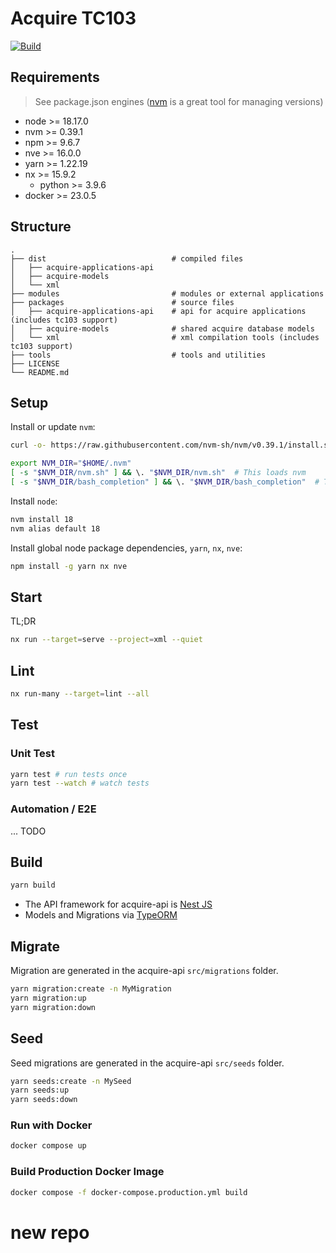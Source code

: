 # Acquire TC103

[![Build](https://github.com/sureifylabs/acquire_tc103/actions/workflows/build.yml/badge.svg)](https://github.com/sureifylabs/acquire_tc103/actions/workflows/build.yml)

## Requirements

> See package.json engines
> ([nvm](https://github.com/nvm-sh/nvm) is a great tool for managing versions)

- node >= 18.17.0
- nvm >= 0.39.1
- npm >= 9.6.7
- nve >= 16.0.0
- yarn >= 1.22.19
- nx >= 15.9.2
  - python >= 3.9.6
- docker >= 23.0.5

## Structure

    .
    ├── dist                            # compiled files
    │   ├── acquire-applications-api
    │   ├── acquire-models
    │   └── xml
    ├── modules                         # modules or external applications
    ├── packages                        # source files
    │   ├── acquire-applications-api    # api for acquire applications (includes tc103 support)
    │   ├── acquire-models              # shared acquire database models
    │   └── xml                         # xml compilation tools (includes tc103 support)
    ├── tools                           # tools and utilities
    ├── LICENSE
    └── README.md

## Setup

Install or update `nvm`:

```bash
curl -o- https://raw.githubusercontent.com/nvm-sh/nvm/v0.39.1/install.sh | bash

export NVM_DIR="$HOME/.nvm"
[ -s "$NVM_DIR/nvm.sh" ] && \. "$NVM_DIR/nvm.sh"  # This loads nvm
[ -s "$NVM_DIR/bash_completion" ] && \. "$NVM_DIR/bash_completion"  # This loads nvm bash_completion
```

Install `node`:

```bash
nvm install 18
nvm alias default 18
```

Install global node package dependencies, `yarn`, `nx`, `nve`:

```bash
npm install -g yarn nx nve
```

## Start

TL;DR

```bash
nx run --target=serve --project=xml --quiet
```

## Lint

```bash
nx run-many --target=lint --all
```

## Test

### Unit Test

```bash
yarn test # run tests once
yarn test --watch # watch tests
```

### Automation / E2E

... TODO

## Build

```bash
yarn build
```

- The API framework for acquire-api is [Nest JS](https://docs.nestjs.com/)
- Models and Migrations via [TypeORM](https://typeorm.io/)

## Migrate

Migration are generated in the acquire-api `src/migrations` folder.

```bash
yarn migration:create -n MyMigration
yarn migration:up
yarn migration:down
```

## Seed

Seed migrations are generated in the acquire-api `src/seeds` folder.

```bash
yarn seeds:create -n MySeed
yarn seeds:up
yarn seeds:down
```

<!-- ts-node --project=tsconfig.base.json ./node_modules/typeorm/cli.js -->

### Run with Docker

```bash
docker compose up
```

### Build Production Docker Image

```bash
docker compose -f docker-compose.production.yml build
```

# new repo







